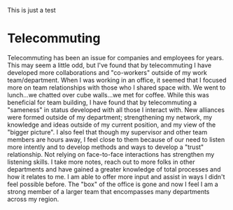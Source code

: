 This is just a test 
# Telecommuting
Telecommuting has been an issue for companies and employees for years. This may seem a little odd, but I've found that by telecommuting I have developed more collaborations and "co-workers"  outside of my work team/department.  When I was working in an office, it seemed that I focused more on team relationships with those who I shared space with.  We went to lunch...we chatted over cube walls...we met for coffee.   While this was beneficial for team building, I have found that by telecommuting a "sameness" in status developed with all those I interact with.  New alliances were formed outside of my department; strengthening my network, my knowledge and ideas outside of my current position, and my view of the "bigger picture".   I also feel that though my supervisor and other team members are hours away, I feel close to them because of our need to listen more intently and to develop methods and ways to develop a "trust" relationship.   Not relying on face-to-face interactions has strengthen my listening skills.  I take more notes, reach out to more folks in other departments and have gained a greater knowledge of total processes and how it relates to me.  I am able to offer more input and assist in ways I didn't feel possible before.  The "box" of the office is gone and now I feel I am a strong member of a larger team that encompasses many departments across my region.  
